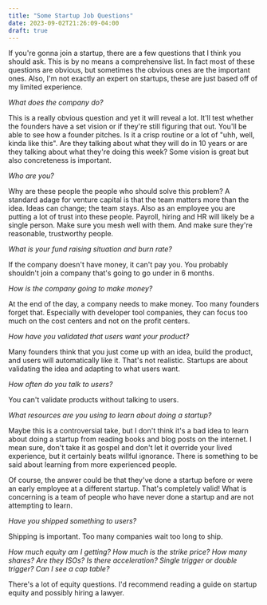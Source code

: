 ```yaml
---
title: "Some Startup Job Questions"
date: 2023-09-02T21:26:09-04:00
draft: true
---
```


If you're gonna join a startup, there are a few questions that I think
you should ask. This is by no means a comprehensive list. In fact most
of these questions are obvious, but sometimes the obvious ones are the
important ones. Also, I'm not exactly an expert on startups, these are
just based off of my limited experience.

*What does the company do?*

This is a really obvious question and yet it will reveal a lot. It'll
test whether the founders have a set vision or if they're still
figuring that out. You'll be able to see how a founder pitches. Is it
a crisp routine or a lot of "uhh, well, kinda like this". Are they talking
about what they will do in 10 years or are they talking about what
they're doing this week? Some vision is great but also concreteness is
important.

*Who are you?*

Why are these people the people who should solve this problem? A
standard adage for venture capital is that the team matters more than
the idea. Ideas can change; the team stays. Also as an employee you
are putting a lot of trust into these people. Payroll, hiring and HR
will likely be a single person. Make sure you mesh well with them. And
make sure they're reasonable, trustworthy people.

*What is your fund raising situation and burn rate?*

If the company doesn't have money, it can't pay you. You probably
shouldn't join a company that's going to go under in 6 months.

*How is the company going to make money?*

At the end of the day, a company needs to make money. Too many
founders forget that. Especially with developer tool companies, they
can focus too much on the cost centers and not on the profit centers.

*How have you validated that users want your product?*

Many founders think that you just come up with an idea, build the
product, and users will automatically like it. That's not
realistic. Startups are about validating the idea and adapting to what
users want.

*How often do you talk to users?*

You can't validate products without talking to users.

*What resources are you using to learn about doing a startup?*

Maybe this is a controversial take, but I don't think it's a bad idea
to learn about doing a startup from reading books and blog posts on
the internet. I mean sure, don't take it as gospel and don't let it
override your lived experience, but it certainly beats willful
ignorance. There is something to be said about learning from more
experienced people.

Of course, the answer could be that they've done a startup before or
were an early employee at a different startup. That's completely
valid! What is concerning is a team of people who have never done a
startup and are not attempting to learn.

*Have you shipped something to users?*

Shipping is important. Too many companies wait too long to ship.

*How much equity am I getting? How much is the strike price? How many
shares? Are they ISOs? Is there acceleration? Single trigger or double
trigger? Can I see a cap table?*

There's a lot of equity questions. I'd recommend reading a guide on
startup equity and possibly hiring a lawyer.
